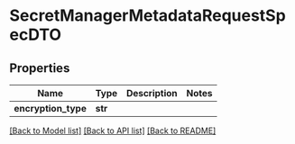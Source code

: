 # SecretManagerMetadataRequestSpecDTO

## Properties
Name | Type | Description | Notes
------------ | ------------- | ------------- | -------------
**encryption_type** | **str** |  | 

[[Back to Model list]](../README.md#documentation-for-models) [[Back to API list]](../README.md#documentation-for-api-endpoints) [[Back to README]](../README.md)

